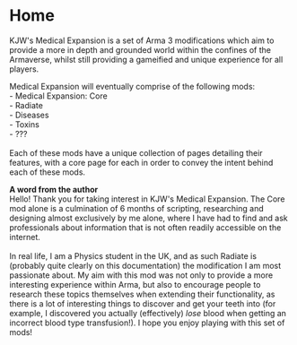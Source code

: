 # Home

KJW's Medical Expansion is a set of Arma 3 modifications which aim to provide a more in depth and grounded world within the confines of the Armaverse, whilst still providing a gameified and unique experience for all players.



Medical Expansion will eventually comprise of the following mods:\
\- Medical Expansion: Core\
\- Radiate\
\- Diseases\
\- Toxins\
\- ???\
\
Each of these mods have a unique collection of pages detailing their features, with a core page for each in order to convey the intent behind each of these mods.

**A word from the author**\
Hello! Thank you for taking interest in KJW's Medical Expansion. The Core mod alone is a culmination of 6 months of scripting, researching and designing almost exclusively by me alone, where I have had to find and ask professionals about information that is not often readily accessible on the internet.\
\
In real life, I am a Physics student in the UK, and as such Radiate is (probably quite clearly on this documentation) the modification I am most passionate about. My aim with this mod was not only to provide a more interesting experience within Arma, but also to encourage people to research these topics themselves when extending their functionality, as there is a lot of interesting things to discover and get your teeth into (for example, I discovered you actually (effectively) _lose_ blood when getting an incorrect blood type transfusion!). I hope you enjoy playing with this set of mods!
